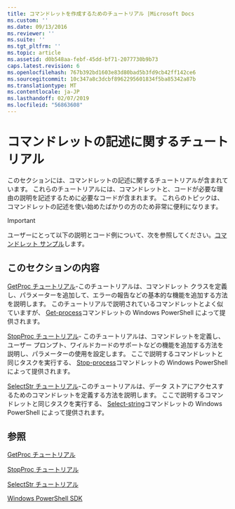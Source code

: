 ```yaml
---
title: コマンドレットを作成するためのチュートリアル |Microsoft Docs
ms.custom: ''
ms.date: 09/13/2016
ms.reviewer: ''
ms.suite: ''
ms.tgt_pltfrm: ''
ms.topic: article
ms.assetid: d0b548aa-febf-45dd-bf71-2077730b9b73
caps.latest.revision: 6
ms.openlocfilehash: 767b392bd1603e83d80bad5b3fd9cb42ff142ce6
ms.sourcegitcommit: 10c347a8c3dcbf8962295601834f5ba85342a87b
ms.translationtype: MT
ms.contentlocale: ja-JP
ms.lasthandoff: 02/07/2019
ms.locfileid: "56863608"
---
```

# <a name="tutorials-for-writing-cmdlets"></a>コマンドレットの記述に関するチュートリアル

このセクションには、コマンドレットの記述に関するチュートリアルが含まれています。 これらのチュートリアルには、コマンドレットと、コードが必要な理由の説明を記述するために必要なコードが含まれます。 これらのトピックは、コマンドレットの記述を使い始めたばかりの方のため非常に便利になります。

> [!IMPORTANT]
> ユーザーにとって以下の説明とコード例について、次を参照してください。[コマンドレット サンプル](./cmdlet-samples.md)します。

## <a name="in-this-section"></a>このセクションの内容

[GetProc チュートリアル](./getproc-tutorial.md)-このチュートリアルは、コマンドレット クラスを定義し、パラメーターを追加して、エラーの報告などの基本的な機能を追加する方法を説明します。 このチュートリアルで説明されているコマンドレットとよく似ていますが、 [Get-process](/powershell/module/Microsoft.PowerShell.Management/Get-Process)コマンドレットの Windows PowerShell によって提供されます。

[StopProc チュートリアル](./stopproc-tutorial.md)- このチュートリアルは、コマンドレットを定義し、ユーザー プロンプト、ワイルドカードのサポートなどの機能を追加する方法を説明し、パラメーターの使用を設定します。 ここで説明するコマンドレットと同じタスクを実行する、 [Stop-process](/powershell/module/Microsoft.PowerShell.Management/Stop-Process)コマンドレットの Windows PowerShell によって提供されます。

[SelectStr チュートリアル](./selectstr-tutorial.md)-このチュートリアルは、データ ストアにアクセスするためのコマンドレットを定義する方法を説明します。 ここで説明するコマンドレットと同じタスクを実行する、 [Select-string](/powershell/module/microsoft.powershell.utility/select-string)コマンドレットの Windows PowerShell によって提供されます。

## <a name="see-also"></a>参照

[GetProc チュートリアル](./getproc-tutorial.md)

[StopProc チュートリアル](./stopproc-tutorial.md)

[SelectStr チュートリアル](./selectstr-tutorial.md)

[Windows PowerShell SDK](../windows-powershell-reference.md)
